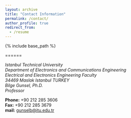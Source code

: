 ```yaml
---
layout: archive
title: "Contact Information"
permalink: /contact/
author_profile: true
redirect_from:
  - /resume
---
```


{% include base_path %}


======

<address>
  Istanbul Technical University<br /> Department of Electronics and Communications Engineering<br /> Electrical and Electronics Engineering Faculty<br />
  34469 Maslak Istanbul TURKEY<br />Bilge Gunsel, Ph.D.<br />Professor<br />
</address>

**Phone:** +90 212 285 3606<br />
**Fax:** +90 212 285 3679<br />
**mail:** [gunselb@itu.edu.tr](mailto:gunselb@itu.edu.tr "Direct Mail")<br />
